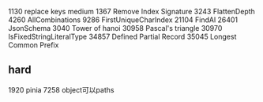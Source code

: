 1130 replace keys medium
1367 Remove Index Signature 
3243 FlattenDepth
4260 AllCombinations
9286 FirstUniqueCharIndex
21104 FindAl
26401 JsonSchema
3040 Tower of hanoi
30958 Pascal's triangle
30970 IsFixedStringLiteralType
34857 Defined Partial Record
35045 Longest Common Prefix

## hard

1920 pinia
7258 object可以paths